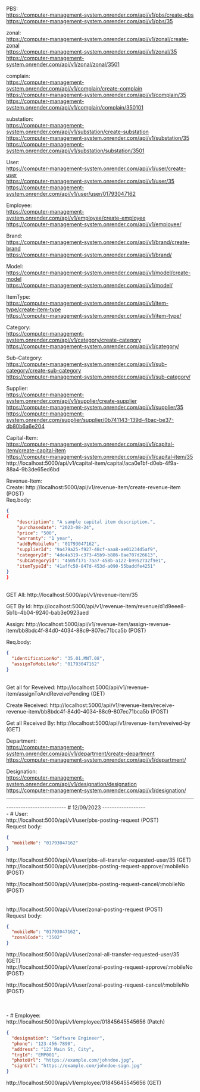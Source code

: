 PBS:<br>
https://computer-management-system.onrender.com/api/v1/pbs/create-pbs<br>
https://computer-management-system.onrender.com/api/v1/pbs/35<br>

zonal:<br>
https://computer-management-system.onrender.com/api/v1/zonal/create-zonal<br>
https://computer-management-system.onrender.com/api/v1/zonal/35<br>
https://computer-management-system.onrender.com/api/v1/zonal/zonal/3501<br>

complain:<br>
https://computer-management-system.onrender.com/api/v1/complain/create-complain<br>
https://computer-management-system.onrender.com/api/v1/complain/35<br>
https://computer-management-system.onrender.com/api/v1/complain/complain/350101<br>

substation:<br>
https://computer-management-system.onrender.com/api/v1/substation/create-substation<br>
https://computer-management-system.onrender.com/api/v1/substation/35<br>
https://computer-management-system.onrender.com/api/v1/substation/substation/3501<br>

User:<br>
https://computer-management-system.onrender.com/api/v1/user/create-user<br>
https://computer-management-system.onrender.com/api/v1/user/35<br>
https://computer-management-system.onrender.com/api/v1/user/user/01793047162<br>

Employee:<br>
https://computer-management-system.onrender.com/api/v1/employee/create-employee<br>
https://computer-management-system.onrender.com/api/v1/employee/<br>

Brand:<br>
https://computer-management-system.onrender.com/api/v1/brand/create-brand<br>
https://computer-management-system.onrender.com/api/v1/brand/<br>

Model:<br>
https://computer-management-system.onrender.com/api/v1/model/create-model<br>
https://computer-management-system.onrender.com/api/v1/model/<br>

ItemType:<br>
https://computer-management-system.onrender.com/api/v1/item-type/create-item-type<br>
https://computer-management-system.onrender.com/api/v1/item-type/<br>

Category:<br>
https://computer-management-system.onrender.com/api/v1/category/create-category<br>
https://computer-management-system.onrender.com/api/v1/category/<br>

Sub-Category:<br>
https://computer-management-system.onrender.com/api/v1/sub-category/create-sub-category<br>
https://computer-management-system.onrender.com/api/v1/sub-category/<br>

Supplier:<br>
https://computer-management-system.onrender.com/api/v1/supplier/create-supplier<br>
https://computer-management-system.onrender.com/api/v1/supplier/35<br>
https://computer-management-system.onrender.com/supplier/supplier/0b741143-139d-4bac-be37-db80b6a6e204<br>

Capital-Item:<br>
https://computer-management-system.onrender.com/api/v1/capital-item/create-capital-item<br>
https://computer-management-system.onrender.com/api/v1/capital-item/35<br>
http://localhost:5000/api/v1/capital-item/capital/aca0e1bf-d0eb-4f9a-88a4-9b3de65ed6bd<br>

Revenue-Item:<br>
Create: http://localhost:5000/api/v1/revenue-item/create-revenue-item (POST)<br>
Req.body:<br>

```json
{
{
    "description": "A sample capital item description.",
    "purchasedate": "2023-08-24",
    "price": "500",
    "warranty": "1 year",
    "addByMobileNo": "01793047162",
    "supplierId": "9a479a25-f927-48cf-aaa8-ae01234d5af9",
    "categoryId": "4de4a319-c373-45b9-b886-0ae707d26613",
    "subCategoryid": "4505f171-7aa7-458b-a122-b9952732f9e1",
    "itemTypeId": "41affc50-847d-453d-a090-55baddfe4251"
}
}
```

<br>
GET All: http://localhost:5000/api/v1/revenue-item/35<br>

GET By Id: http://localhost:5000/api/v1/revenue-item/revenue/d1d9eee8-5b1b-4b04-9240-bab3e0923aed<br>

Assign: http://localhost:5000/api/v1/revenue-item/assign-revenue-item/bb8bdc4f-84d0-4034-88c9-807ec71bca5b (POST) <br>

Req.body:<br>

```json
{
  "identificationNo": "35.01.MNT.08",
  "assignToMobileNo": "01793047162"
}
```

<br>
Get all for Reveived: http://localhost:5000/api/v1/revenue-item/assignToAndReveivePending (GET)<br>

Create Received: http://localhost:5000/api/v1/revenue-item/receive-revenue-item/bb8bdc4f-84d0-4034-88c9-807ec71bca5b (POST)<br>

Get all Received By: http://localhost:5000/api/v1/revenue-item/reveived-by (GET)<br>

Department:<br>
https://computer-management-system.onrender.com/api/v1/department/create-department<br>
https://computer-management-system.onrender.com/api/v1/department/<br>

Designation:<br>
https://computer-management-system.onrender.com/api/v1/designation/designation<br>
https://computer-management-system.onrender.com/api/v1/designation/<br>

<hr>
------------------------- # 12/09/2023 ------------------<br>
- # User:<br>
http://localhost:5000/api/v1/user/pbs-posting-request (POST)<br>
Request body:

```json
{
  "mobileNo": "01793047162"
}
```

http://localhost:5000/api/v1/user/pbs-all-transfer-requested-user/35 (GET)<br>
http://localhost:5000/api/v1/user/pbs-posting-request-approve/:mobileNo (POST)<br>

http://localhost:5000/api/v1/user/pbs-posting-request-cancel/:mobileNo (POST)<br><br><br>
http://localhost:5000/api/v1/user/zonal-posting-request (POST)<br>
Request body:

```json
{
  "mobileNo": "01793047162",
  "zonalCode": "3502"
}
```

http://localhost:5000/api/v1/user/zonal-all-transfer-requested-user/35 (GET)<br>
http://localhost:5000/api/v1/user/zonal-posting-request-approve/:mobileNo (POST)<br>

http://localhost:5000/api/v1/user/zonal-posting-request-cancel/:mobileNo (POST)<br>

<br>
<br>
- # Employee:<br>
  http://localhost:5000/api/v1/employee/01845645545656 (Patch)<br>

```json
{
  "designation": "Software Engineer",
  "phone": "123-456-7890",
  "address": "123 Main St, City",
  "trgId": "EMP001",
  "photoUrl": "https://example.com/johndoe.jpg",
  "signUrl": "https://example.com/johndoe-sign.jpg"
}
```

http://localhost:5000/api/v1/employee/01845645545656 (GET)<br>
